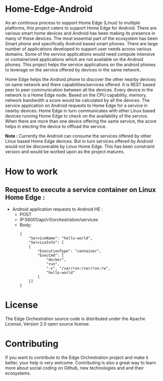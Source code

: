 # Home-Edge-Android

As an continous process to support Home Edge (Linux) to multiple platforms, this project caters to support Home Edge for Android. There are various smart home devices and Android has been making its presence in many of these devices. The most essential part of the ecosystem has been Smart phone and specifically Android based smart phones. There are large number of applications developed to support user needs across various domains. Some of the service applications would need compute intensive or containerized applications which are not available on the Android phones. This project helps the service applications on the android phones to leverage on the service offered by devices in the same network.

Home Edge helps the Android phone to discover the other nearby devices on same network and there capabilities/services offered. It is REST based peer to peer communication between all the devices. Every device in the network is a Home Edge node. Based on the CPU capability, memory, network bandwidth a score would be calculated by all the devices. The service application on Android requests to Home Edge for a service in nearby devices. Home Edge in turn communicates with other Linux based devices running Home Edge to check on the availability of the service. When there are more than one device offering the same service, the score helps in electing the device to offload the service. 

**Note :** Currently the Android can consume the services offered by other Linux based Home Edge devices. But in turn services offered by Android would not be discoverable by Linux Home Edge. This has been constraint version and would be worked upon as the project matures.

# How to work
## Request to execute a service container on Linux Home Edge :  
- Android application requests to Android HE : 
  - POST 
  - IP:56001/api/v1/orchestration/services
  - Body: 
    ```
    {
        "ServiceName": "hello-world",
        "ServiceInfo": [
        {
            "ExecutionType": "container",
            "ExecCmd": [
                "docker",
                "run",
                "-v", "/var/run:/var/run:rw",
                "hello-world"
            ]
        }]
    }
    ```

# License
The Edge Orchestration source code is distributed under the Apache License, Version 2.0 open source license.

# Contributing
If you want to contribute to the Edge Orchestration project and make it better, your help is very welcome. Contributing is also a great way to learn more about social coding on Github, new technologies and and their ecosystems.
